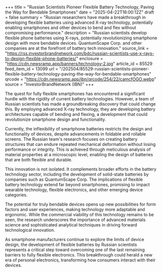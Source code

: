 +++
title = "Russian Scientists Pioneer Flexible Battery Technology, Paving the Way for Bendable Smartphones"
date = "2025-04-22T16:00:12Z"
draft = false
summary = "Russian researchers have made a breakthrough in developing flexible batteries using advanced X-ray technology, potentially enabling smartphones and other devices to bend and flex without compromising performance."
description = "Russian scientists develop flexible phone batteries using X-rays, potentially revolutionizing smartphone design with more bendable devices. QuantumScape Corp. and other companies are at the forefront of battery tech innovation."
source_link = "https://rss.investorbrandnetwork.com/bdc/russian-scientists-use-x-rays-to-design-flexible-phone-batteries/"
enclosure = "https://cdn.newsramp.app/banners/technology-2.jpg"
article_id = 85529
feed_item_id = 13099
url = "/202504/85529-russian-scientists-pioneer-flexible-battery-technology-paving-the-way-for-bendable-smartphones"
qrcode = "https://cdn.newsramp.app/ibn/qrcode/254/22/camcfOGO.webp"
source = "InvestorBrandNetwork (IBN)"
+++

<p>The quest for fully flexible smartphones has encountered a significant hurdle with the rigidity of current battery technologies. However, a team of Russian scientists has made a groundbreaking discovery that could change this. By employing advanced X-ray technology, they are developing battery architectures capable of bending and flexing, a development that could revolutionize smartphone design and functionality.</p><p>Currently, the inflexibility of smartphone batteries restricts the design and functionality of devices, despite advancements in foldable and rollable screens. The Russian team's research focuses on creating battery structures that can endure repeated mechanical deformation without losing performance or integrity. This is achieved through meticulous analysis of material properties at a microscopic level, enabling the design of batteries that are both flexible and durable.</p><p>This innovation is not isolated. It complements broader efforts in the battery technology sector, including the development of solid-state batteries by companies such as QuantumScape Corp. The implications of flexible battery technology extend far beyond smartphones, promising to impact wearable technology, flexible electronics, and other emerging device categories.</p><p>The potential for truly bendable devices opens up new possibilities for form factors and user experiences, making technology more adaptable and ergonomic. While the commercial viability of this technology remains to be seen, the research underscores the importance of advanced materials science and sophisticated analytical techniques in driving forward technological innovation.</p><p>As smartphone manufacturers continue to explore the limits of device design, the development of flexible batteries by Russian scientists represents a critical step toward overcoming one of the last remaining barriers to fully flexible electronics. This breakthrough could herald a new era of personal electronics, transforming how consumers interact with their devices.</p>